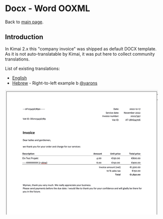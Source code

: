 # Docx - Word OOXML

Back to [main page](https://github.com/kimai/invoice-templates).

## Introduction

In Kimai 2.x this "company invoice" was shipped as default DOCX template.  
As it is not auto-translatable by Kimai, it was put here to collect community translations.

List of existing translations: 

- [English](company-en.docx)
- [Hebrew](company-he.docx) - Right-to-left example b [@yarons](https://github.com/yarons)

![Screenshot of template](screenshot.png "Screenshot of english template")
